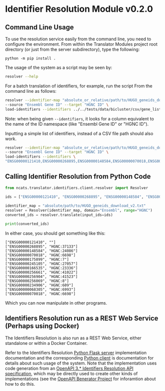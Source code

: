 # Identifier Resolution Module v0.2.0

## Command Line Usage

To use the resolution service easily from the command line, you need to configure the environment. From within the 
Translator Modules project root directory (or just from the server subdirectory), type the following:

```  
python -m pip install .
```

The usage of the  system as a script may be seen by:

```bash
resolver --help
```


For a batch translation of identifiers, for example, run the  script From the command line as follows:

```bash
resolver --identifier-map "absolute_or_relative/path/to/HUGO_geneids_download_v2.txt" \
--source "Ensembl Gene ID" --target "HGNC ID" \
load-identifiers --identifiers ../../tests/data/bicluster/csv/gene_list.csv   translate
```

Note: when being given `--identifiers`, it looks for a column equivalent to the name of the ID namespace 
(like "Ensembl Gene ID" or "HGNC ID").

Inputting a simple list of identifiers, instead of a CSV file path should also work.

```bash
resolver --identifier-map "absolute_or_relative/path/to/HUGO_geneids_download_v2.txt" \
--source "Ensembl Gene ID" --target "HGNC ID" \
load-identifiers --identifiers \
"ENSG00000121410,ENSG00000268895,ENSG00000148584,ENSG00000070018,ENSG00000175899,ENSG00000245105" translate
```

## Calling Identifier Resolution from Python Code

```python
from ncats.translator.identifiers.client.resolver import Resolver

ids = ["ENSG00000121410", "ENSG00000268895", "ENSG00000148584", "ENSG00000070018", "ENSG00000175899", "ENSG00000245105"]
    
identifier_map = "absolute/path/to/HUGO_geneids_download_v2.txt"
resolver = Resolver(identifier_map, domain="Ensembl", range="HGNC")
converted_ids = resolver.translate(input_ids=ids)

print(converted_ids)
```

In either case, you should get something like this:

```
["ENSG00000121410", ""]
["ENSG00000268895", "HGNC:37133"]
["ENSG00000148584", "HGNC:24086"]
["ENSG00000070018", "HGNC:6698"]
["ENSG00000175899", "HGNC:7"]
["ENSG00000245105", "HGNC:27057"]
["ENSG00000166535", "HGNC:23336"]
["ENSG00000256661", "HGNC:41022"]
["ENSG00000256904", "HGNC:41523"]
["ENSG00000256069", "HGNC:8"]
["ENSG00000234906", "HGNC:609"]
["ENSG00000068305", "HGNC:6993"]
["ENSG00000070018", "HGNC:6698"]
```

Which you can now manipulate in other programs.

## Identifiers Resolution run as a REST Web Service (Perhaps using Docker)

The Identifiers Resolution is also run as a REST Web Service, either standalone or within a Docker Container.

Refer to the Identifiers Resolution
 [Python Flask server](https://github.com/ncats/translator-modules/tree/docker-compose-system/ncats/translator/identifiers/server)
 implementation documentation and the corresponding
[Python client](https://github.com/ncats/translator-modules/tree/docker-compose-system/ncats/translator/identifiers/client) is
 documentation for details about such usage of the system.  Note that the implementation uses code generation from an 
 [OpenAPI 3.* Identifiers Resolution API specification](https://github.com/ncats/translator-modules/tree/docker-compose-system/ncats/translator/identifiers/ncats_translator_module_identifiers_api.yaml), 
 which may be directly used to create other kinds of implementations 
 (see the [OpenAPI Benerator Project](https://openapi-generator.tech) for inforamtion  about how to do this.
 